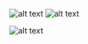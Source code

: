 ![alt text](<Capture d'écran 2025-03-22 120444.png>)
 ![alt text](<Capture d'écran 2025-03-22 120454.png>)

![alt text](<Capture d'écran 2025-03-22 122515.png>)
